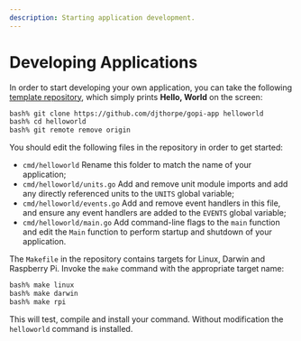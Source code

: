 ```yaml
---
description: Starting application development.
---
```


# Developing Applications

In order to start developing your own application, you can take the following [template repository](https://github.com/djthorpe/gopi-app), which simply prints **Hello, World** on the screen:

```bash
bash% git clone https://github.com/djthorpe/gopi-app helloworld
bash% cd helloworld
bash% git remote remove origin
```

You should edit the following files in the repository in order to get started:

* `cmd/helloworld` Rename this folder to match the name of your application;
* `cmd/helloworld/units.go` Add and remove unit module imports and add any directly referenced units to the `UNITS` global variable;
* `cmd/helloworld/events.go` Add and remove event handlers in this file, and ensure any event handlers are added to the `EVENTS` global variable;
* `cmd/helloworld/main.go` Add command-line flags to the `main` function and edit the `Main` function to perform startup and shutdown of your application.

The `Makefile` in the repository contains targets for Linux, Darwin and Raspberry Pi. Invoke the `make` command with the appropriate target name:

```bash
bash% make linux
bash% make darwin
bash% make rpi
```

This will test, compile and install your command. Without modification the `helloworld` command is installed.

